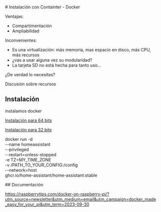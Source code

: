 # Instalación con Containter - Docker

Ventajas: 

* Compartimentación
* Ampliabilidad

Inconvenientes:

* Es una virtualización: más memoria, mas espacio en disco, más CPU, más recursos
* ¿vas a usar alguna vez su modularidad?
* La tarjeta SD no está hecha para tanto uso...

¿De verdad lo necesitas?

Discusión sobre recursos


## Instalación

instalamos docker

[Instalación para 64 bits](https://docs.docker.com/engine/install/debian/)

[Instalación para 32 bits](https://docs.docker.com/engine/install/raspberry-pi-os/)




docker run -d \
  --name homeassistant \
  --privileged \
  --restart=unless-stopped \
  -e TZ=MY_TIME_ZONE \
  -v /PATH_TO_YOUR_CONFIG:/config \
  --network=host \
  ghcr.io/home-assistant/home-assistant:stable

  ## Documentación

  https://raspberrytips.com/docker-on-raspberry-pi/?utm_source=newsletter&utm_medium=email&utm_campaign=docker_made_easy_for_your_pi&utm_term=2023-09-30